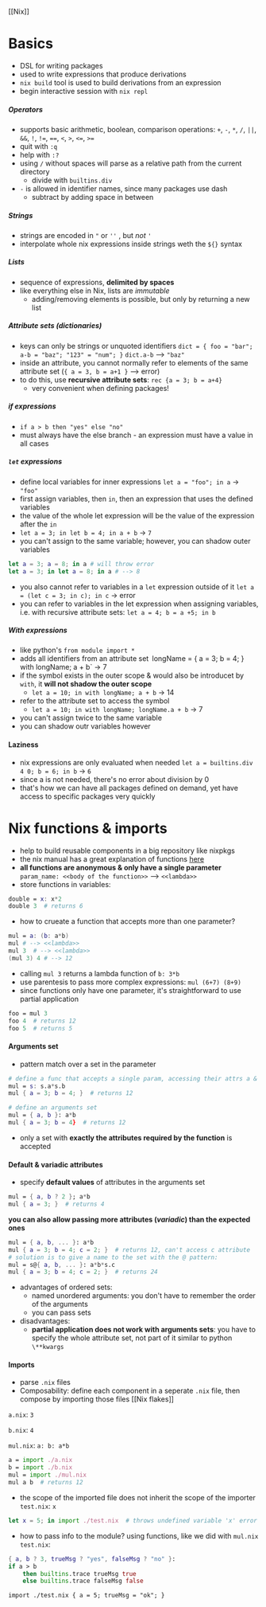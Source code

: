 [[Nix]]

# Basics
- DSL for writing packages
- used to write expressions that produce derivations
- `nix build` tool is used to build derivations from an expression
- begin interactive session with `nix repl`
##### Operators
- supports basic arithmetic, boolean, comparison operations: `+`, `-`, `*`, `/`, `||`, `&&`, `!`, `!=`, `==`, `<`, `>`, `<=`, `>=`
- quit with `:q`
- help with `:?`
- using `/` without spaces will parse as a relative path from the current directory
	- divide with `builtins.div`
- `-` is allowed in identifier names, since many packages use dash
	- subtract by adding space in between
##### Strings
- strings are encoded in `"` or `''` , but *not `'`*
- interpolate whole nix expressions inside strings weth the `${}` syntax
##### Lists
- sequence of expressions, **delimited by spaces**
- like everything else in Nix, lists are *immutable*
	- adding/removing elements is possible, but only by returning a new list
##### Attribute sets (dictionaries)
- keys can only be strings or unquoted identifiers
`dict = { foo = "bar"; a-b = "baz"; "123" = "num"; }`
`dict.a-b` --> `"baz"`
- inside an attribute, you cannot normally refer to elements of the same attribute set (`{ a = 3, b = a+1 }` --> error)
- to do this, use **recursive attribute sets**: `rec {a = 3; b = a+4}`
	- very convenient when defining packages!
##### if expressions
- `if a > b then "yes" else "no"`
- must always have the else branch - an expression must have a value in all cases
##### `let` expressions
- define local variables for inner expressions
`let a = "foo"; in a` -> `"foo"`
- first assign variables, then `in`, then an expression that uses the defined variables
- the value of the whole let expression will be the value of the expression after the `in`
- `let a = 3; in let b = 4; in a + b` -> `7`
- you can't assign  to the same variable; however, you can shadow outer variables
```nix
let a = 3; a = 8; in a # will throw error
let a = 3; in let a = 8; in a # --> 8
```
- you also cannot refer to variables in a `let` expression outside of it
`let a = (let c = 3; in c); in c` -> error
- you can refer to variables in the let expression when assigning variables, i.e. with recursive attribute sets:
`let a = 4; b = a +5; in b`

##### With expressions
- like python's `from module import *`
- adds all identifiers from an attribute set`
`longName = { a = 3; b = 4; }`
`with longName; a + b` -> 7
- if the symbol exists in the outer scope & would also be introducet by `with`, it **will not shadow the outer scope**
	- `let a = 10; in with longName; a + b` -> 14
- refer to the attribute set to access the symbol
	- `let a = 10; in with longName; longName.a + b` -> 7
- you can't assign twice to the same variable
- you can shadow outr variables however

#### Laziness
- nix expressions are only evaluated when needed
`let a = builtins.div 4 0; b = 6; in b` -> `6`
- since a is not needed, there's no error about division by 0
- that's how we can have all packages defined on demand, yet have access to specific packages very quickly

# Nix functions & imports
- help to build reusable components in a big repository like nixpkgs
- the nix manual has a great explanation of functions [here](https://nixos.org/manual/nix/stable/expressions/language-constructs.html#functions)
- **all functions are anonymous & only have a single parameter**
`param_name: <<body of the function>>` --> `<<lambda>>`
- store functions in variables:
```nix
double = x: x*2
double 3  # returns 6
```

- how to crueate a function that accepts more than one parameter?
```nix
mul = a: (b: a*b)
mul # --> <<lambda>>
mul 3  # --> <<lambda>>
(mul 3) 4 # --> 12
```
- calling `mul 3` returns a lambda function of `b: 3*b`
- use parentesis to pass more complex expressions: `mul (6+7) (8+9)`
- since functions only have one parameter, it's straightforward to use partial application
```nix
foo = mul 3
foo 4  # returns 12
foo 5  # returns 5
```

#### Arguments set
- pattern match over a set in the parameter
```nix
# define a func that accepts a single param, accessing their attrs a & b
mul = s: s.a*s.b
mul { a = 3; b = 4; }  # returns 12

# define an arguments set
mul = { a, b }: a*b
mul { a = 3; b = 4}  # returns 12
```
- only a set with **exactly the attributes required by the function** is accepted

#### Default & variadic attributes
- specify **default values** of attributes in the arguments set
```nix
mul = { a, b ? 2 }; a*b
mul { a = 3; }  # returns 4
```
**you can also allow passing more attributes (*variadic*) than the expected ones**
```nix
mul = { a, b, ... }: a*b
mul { a = 3; b = 4; c = 2; }  # returns 12, can't access c attribute
# solution is to give a name to the set with the @ pattern:
mul = s@{ a, b, ... }: a*b*s.c
mul { a = 3; b = 4; c = 2; }  # returns 24
```
- advantages of ordered sets:
	- named unordered arguments: you don't have to remember the order of the arguments
	- you can pass sets
- disadvantages:
	- **partial application does not work with arguments sets**: you have to specify the whole attribute set, not part of it
similar to python `\**kwargs`
#### Imports
- parse `.nix` files
- Composability: define each component in a seperate `.nix` file, then compose by importing those files
[[Nix flakes]]

`a.nix`:
`3`

`b.nix`:
`4`

`mul.nix`:
`a: b: a*b`

```nix
a = import ./a.nix
b = import ./b.nix
mul = import ./mul.nix
mul a b  # returns 12
```
- the scope of the imported file does not inherit the scope of the importer
`test.nix`:
`x`
```nix
let x = 5; in import ./test.nix  # throws undefined variable 'x' error
```
- how to pass info to the module? using functions, like we did with `mul.nix`
`test.nix`:
```nix
{ a, b ? 3, trueMsg ? "yes", falseMsg ? "no" }:
if a > b
	then builtins.trace trueMsg true
	else builtins.trace falseMsg false
```

`import ./test.nix { a = 5; trueMsg = "ok"; }`